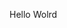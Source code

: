Hello Wolrd



























































































































































































































































































































































































































































































































































































































































































































































































































































































































































































































































































































































































































































































































































































































































































































































































































































































































































































































































































































































































































































